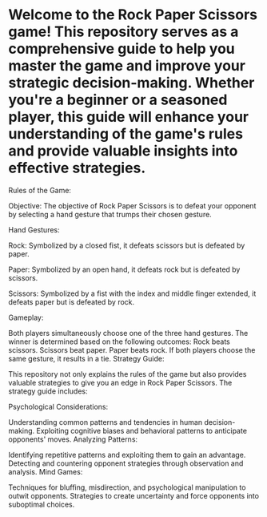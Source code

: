 # Welcome to the Rock Paper Scissors game! This repository serves as a comprehensive guide to help you master the game and improve your strategic decision-making. Whether you're a beginner or a seasoned player, this guide will enhance your understanding of the game's rules and provide valuable insights into effective strategies.

Rules of the Game:

Objective: The objective of Rock Paper Scissors is to defeat your opponent by selecting a hand gesture that trumps their chosen gesture.

Hand Gestures:

Rock: Symbolized by a closed fist, it defeats scissors but is defeated by paper.

Paper: Symbolized by an open hand, it defeats rock but is defeated by scissors.

Scissors: Symbolized by a fist with the index and middle finger extended, it defeats paper but is defeated by rock.

Gameplay:

Both players simultaneously choose one of the three hand gestures.
The winner is determined based on the following outcomes:
Rock beats scissors.
Scissors beat paper.
Paper beats rock.
If both players choose the same gesture, it results in a tie.
Strategy Guide:

This repository not only explains the rules of the game but also provides valuable strategies to give you an edge in Rock Paper Scissors. The strategy guide includes:

Psychological Considerations:

Understanding common patterns and tendencies in human decision-making.
Exploiting cognitive biases and behavioral patterns to anticipate opponents' moves.
Analyzing Patterns:

Identifying repetitive patterns and exploiting them to gain an advantage.
Detecting and countering opponent strategies through observation and analysis.
Mind Games:

Techniques for bluffing, misdirection, and psychological manipulation to outwit opponents.
Strategies to create uncertainty and force opponents into suboptimal choices.
